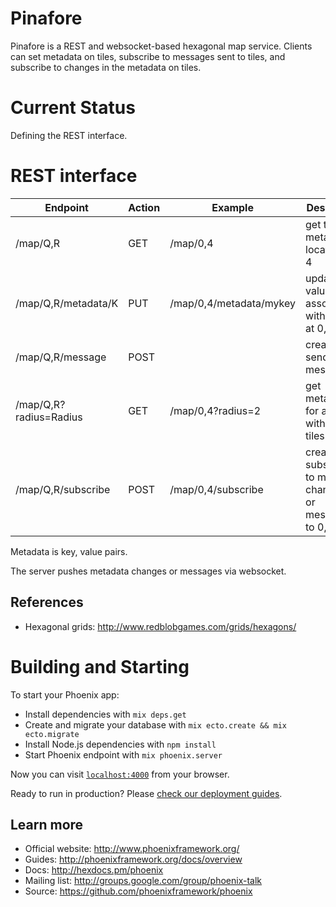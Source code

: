 # Pinafore

Pinafore is a REST and websocket-based hexagonal map service. Clients can set
metadata on tiles, subscribe to messages sent to tiles, and subscribe
to changes in the metadata on tiles.

# Current Status
Defining the REST interface.

# REST interface
|Endpoint|Action|Example|Description|
|--------|------|-------|-----------|
|/map/Q,R|GET|/map/0,4|get the metadata at location 0, 4|
|/map/Q,R/metadata/K|PUT|/map/0,4/metadata/mykey|update the value associated with mykey at 0,4|
|/map/Q,R/message|POST||create and send a message|
|/map/Q,R?radius=Radius|GET|/map/0,4?radius=2|get metadata for all tiles within two tiles of 0, 4|
|/map/Q,R/subscribe|POST|/map/0,4/subscribe|create subscription to metadata changees or messages to 0, 4|

Metadata is key, value pairs.

The server pushes metadata changes or messages via websocket.

## References

  * Hexagonal grids: http://www.redblobgames.com/grids/hexagons/

# Building and Starting

To start your Phoenix app:

  * Install dependencies with `mix deps.get`
  * Create and migrate your database with `mix ecto.create && mix ecto.migrate`
  * Install Node.js dependencies with `npm install`
  * Start Phoenix endpoint with `mix phoenix.server`

Now you can visit [`localhost:4000`](http://localhost:4000) from your browser.

Ready to run in production? Please [check our deployment guides](http://www.phoenixframework.org/docs/deployment).

## Learn more

  * Official website: http://www.phoenixframework.org/
  * Guides: http://phoenixframework.org/docs/overview
  * Docs: http://hexdocs.pm/phoenix
  * Mailing list: http://groups.google.com/group/phoenix-talk
  * Source: https://github.com/phoenixframework/phoenix
